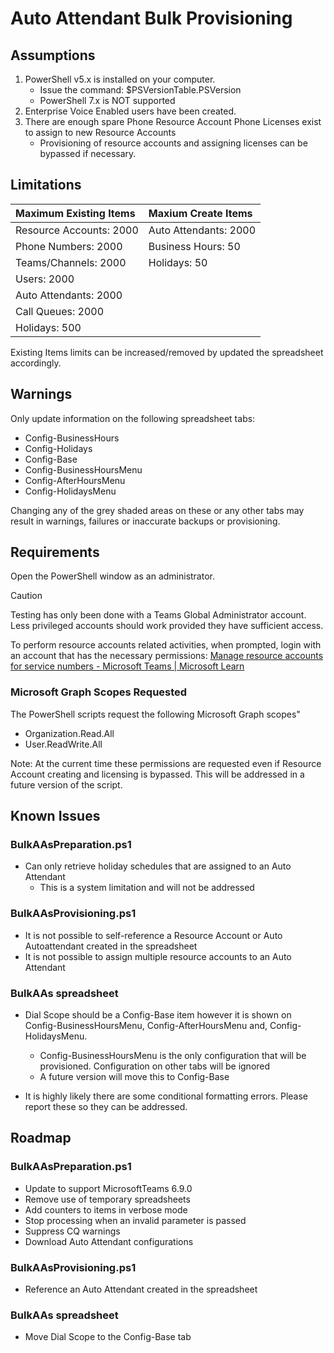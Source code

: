 # Auto Attendant Bulk Provisioning


## Assumptions

1.	PowerShell v5.x is installed on your computer.
    - Issue the command: $PSVersionTable.PSVersion
    - PowerShell 7.x is NOT supported
1.	Enterprise Voice Enabled users have been created.
1.	There are enough spare Phone Resource Account Phone Licenses exist to assign to new Resource Accounts 
    - Provisioning of resource accounts and assigning licenses can be bypassed if necessary.	

## Limitations

| Maximum Existing Items      | Maxium Create Items   |
|:----------------------------|:----------------------|
| Resource Accounts: 2000     | Auto Attendants: 2000 |
| Phone Numbers: 2000         | Business Hours: 50    |
| Teams/Channels: 2000        | Holidays: 50          |
| Users: 2000                 |                       |
| Auto Attendants: 2000       |                       |
| Call Queues: 2000           |                       |
| Holidays: 500               |                       |

Existing Items limits can be increased/removed by updated the spreadsheet accordingly.

## Warnings

Only update information on the following spreadsheet tabs:
  - Config-BusinessHours
  - Config-Holidays
  - Config-Base
  - Config-BusinessHoursMenu
  - Config-AfterHoursMenu
  - Config-HolidaysMenu

Changing any of the grey shaded areas on these or any other tabs may result in warnings, failures or inaccurate backups or provisioning.

## Requirements

Open the PowerShell window as an administrator.

>[!CAUTION]
>Testing has only been done with a Teams Global Administrator account.  Less privileged accounts should work provided they have sufficient access.  

To perform resource accounts related activities, when prompted, login with an account that has the necessary permissions:  [Manage resource accounts for service numbers - Microsoft Teams | Microsoft Learn](https://learn.microsoft.com/microsoftteams/manage-resource-accounts#assign-permissions-for-managing-a-resource-account)

### Microsoft Graph Scopes Requested

The PowerShell scripts request the following Microsoft Graph scopes"
  - Organization.Read.All
  - User.ReadWrite.All

Note: At the current time these permissions are requested even if Resource Account creating and licensing is bypassed. This will be addressed in a future version of the script.

## Known Issues

### BulkAAsPreparation.ps1

- Can only retrieve holiday schedules that are assigned to an Auto Attendant
  - This is a system limitation and will not be addressed

### BulkAAsProvisioning.ps1

- It is not possible to self-reference a Resource Account or Auto Autoattendant created in the spreadsheet
- It is not possible to assign multiple resource accounts to an Auto Attendant

### BulkAAs spreadsheet

- Dial Scope should be a Config-Base item however it is shown on Config-BusinessHoursMenu, Config-AfterHoursMenu and, Config-HolidaysMenu.
  - Config-BusinessHoursMenu is the only configuration that will be provisioned. Configuration on other tabs will be ignored
  - A future version will move this to Config-Base
 
- It is highly likely there are some conditional formatting errors. Please report these so they can be addressed.

## Roadmap

### BulkAAsPreparation.ps1

- Update to support MicrosoftTeams 6.9.0
- Remove use of temporary spreadsheets
- Add counters to items in verbose mode
- Stop processing when an invalid parameter is passed
- Suppress CQ warnings
- Download Auto Attendant configurations

### BulkAAsProvisioning.ps1

- Reference an Auto Attendant created in the spreadsheet

### BulkAAs spreadsheet

- Move Dial Scope to the Config-Base tab
